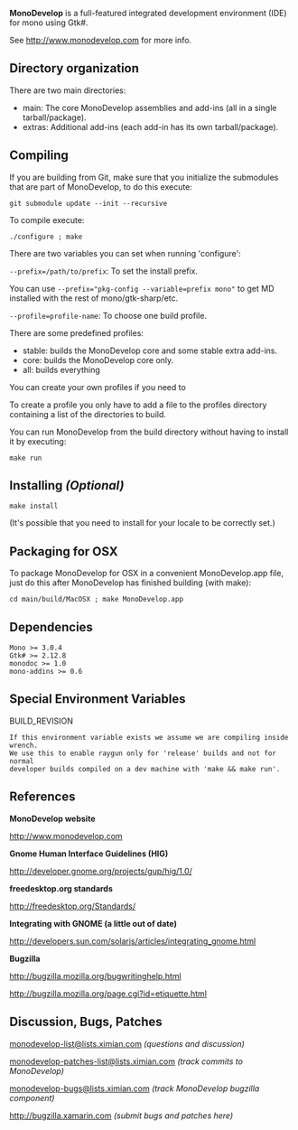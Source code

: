**MonoDevelop** is a full-featured integrated development environment (IDE) for mono
using Gtk#.

See http://www.monodevelop.com for more info.  

Directory organization
----------------------

There are two main directories:

 * main: The core MonoDevelop assemblies and add-ins (all in a single
    tarball/package).
 * extras: Additional add-ins (each add-in has its own
    tarball/package).

Compiling
---------

If you are building from Git, make sure that you initialize the submodules
that are part of MonoDevelop, to do this execute:

`git submodule update --init --recursive`

To compile execute:

`./configure ; make`

There are two variables you can set when running 'configure':

`--prefix=/path/to/prefix`: To set the install prefix.

You can use `--prefix="pkg-config --variable=prefix mono"` to get MD
installed with the rest of mono/gtk-sharp/etc.

`--profile=profile-name`: To choose one build profile.

There are some predefined profiles:

 * stable: builds the MonoDevelop core and some stable extra add-ins.
 * core: builds the MonoDevelop core only.
 * all: builds everything

You can create your own profiles if you need to

To create a profile you only have to add a file to the profiles directory
containing a list of the directories to build.

You can run MonoDevelop from the build directory without having to
install it by executing:

`make run`

Installing *(Optional)*
----------

`make install`

(It's possible that you need to install for your locale to be
correctly set.)

Packaging for OSX
-----------------

To package MonoDevelop for OSX in a convenient MonoDevelop.app
file, just do this after MonoDevelop has finished building (with
make):

`cd main/build/MacOSX ; make MonoDevelop.app`

Dependencies
------------

	Mono >= 3.0.4
	Gtk# >= 2.12.8
	monodoc >= 1.0
	mono-addins >= 0.6

Special Environment Variables
-----------------------------

BUILD_REVISION

	If this environment variable exists we assume we are compiling inside wrench.
	We use this to enable raygun only for 'release' builds and not for normal
	developer builds compiled on a dev machine with 'make && make run'.


References
----------

**MonoDevelop website**

http://www.monodevelop.com

**Gnome Human Interface Guidelines (HIG)**

http://developer.gnome.org/projects/gup/hig/1.0/

**freedesktop.org standards**

http://freedesktop.org/Standards/

**Integrating with GNOME (a little out of date)**

http://developers.sun.com/solaris/articles/integrating_gnome.html

**Bugzilla**

http://bugzilla.mozilla.org/bugwritinghelp.html

http://bugzilla.mozilla.org/page.cgi?id=etiquette.html

Discussion, Bugs, Patches
-------------------------

monodevelop-list@lists.ximian.com *(questions and discussion)*

monodevelop-patches-list@lists.ximian.com *(track commits to MonoDevelop)*

monodevelop-bugs@lists.ximian.com *(track MonoDevelop bugzilla component)*

http://bugzilla.xamarin.com *(submit bugs and patches here)*

